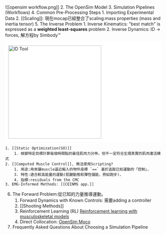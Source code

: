 ![[opensim workflow.png]]
2. The OpenSim Model
3. Simulation Pipelines (Workflows)
4. Common Pre-Processing Steps
	1. Importing Experimental Data
	2. [[Scaling]]: 現在mocap已經整合了scaling:mass properties (mass and inertia tensor)
5. The Inverse Problem
	1. Inverse Kinematics: "best match" is expressed as a **weighted least-squares** problem
	2. Inverse Dynamics: ID -> forces, 解方程by Simbody™
	<div style="background-color: white; padding: 10px;">
  <img src="D:\Notes\Exoskeleton-Control-Note\Inverse Dynamics (ID) Tool.png" alt="ID Tool" width="300"/></div>

	1. [[Static Optimization(SO)]]
		1. 根據特定目標計算每個時間點的最佳肌肉力分佈，但不一定符合生理真實的肌肉激活模式
	2. [[Computed Muscle Control]], 無法使用Scripting?
		1. 用途:用來讓muscle逼近輸入的物件座標 `==` 基於追蹤已知運動的「控制」，
		3. 特性:適合較高能量的運動(肌腱動態和彈性儲能，例如跑步)，
		4. 指標:residuals from the CMC
	3. EMG-Informed Methods: [[CEINMS app.]]
6. The Forward Problem:從已知的力量推導運動。
	1. Forward Dynamics with Known Controls: 需要adding a controller
	2. [[Shooting Methods]]
	3. Reinforcement Learning (RL)  [Reinforcement learning with musculoskeletal models](https://osim-rl.kidzinski.com/)
	4. Direct Collocation: [OpenSim Moco](https://opensim-org.github.io/opensim-moco-site/)
7. Frequently Asked Questions About Choosing a Simulation Pipeline
